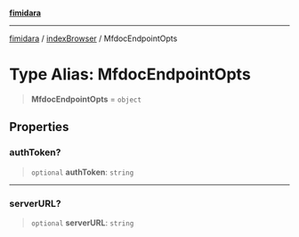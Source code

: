 [**fimidara**](../../README.md)

***

[fimidara](../../modules.md) / [indexBrowser](../README.md) / MfdocEndpointOpts

# Type Alias: MfdocEndpointOpts

> **MfdocEndpointOpts** = `object`

## Properties

### authToken?

> `optional` **authToken**: `string`

***

### serverURL?

> `optional` **serverURL**: `string`
